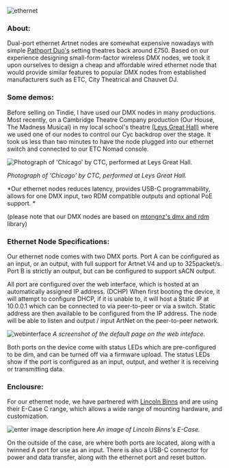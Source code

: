 ![ethernet](https://user-images.githubusercontent.com/63847434/127887093-1f3dc97f-a095-4233-8183-4786d8f3eddc.png)

### **About:**
Dual-port ethernet Artnet nodes are somewhat expensive nowadays with simple [Pathport Duo's](https://stagedepot.co.uk/lighting/control-dimming/dmx-management/city-theatrical-pathport-c-series-node?sku=CT-P6202&gclid=CjwKCAjwuvmHBhAxEiwAWAYj-JbNi8wZCGz_KHbozcLFQ_qSdAPo95IHTKV8BdgGUl6DZUhPz_-OCBoC5V8QAvD_BwE) setting theatres back around £750. 
Based on our experience designing small-form-factor wireless DMX nodes, we took it upon ourselves to design a cheap and affordable wired ethernet node that would provide similar features to popular DMX nodes from established manufacturers such as ETC, City Theatrical and Chauvet DJ.  

### **Some demos:**
Before selling on Tindie, I have used our DMX nodes in many productions. Most recently, on a Cambridge Theatre Company production (Our House, The Madness Musical) in my local school's theatre [(Leys Great Hall)](https://www.theleys.net/591/venue-hire/great-hall) where we used one of our nodes to control our Cyc backdrop over the stage. It took us less than two minutes to have the node plugged into our ethernet switch and connected to our ETC Nomad console. 

![Photograph of 'Chicago' by CTC, performed at Leys Great Hall.](https://www.lightsoundjournal.com/wp-content/uploads/2020/01/Robe-Chicago-DSC_5091-photo-by-Eliza-Wilmot-e1578990456228.jpg "Photograph of 'Chicago' by CTC, performed at Leys Great Hall.")

*Photograph of 'Chicago' by CTC, performed at Leys Great Hall.*

*Our ethernet nodes reduces latency, provides USB-C programmability, allows for one DMX input, two RDM compatible outputs and optional PoE support. 
*

(please note that our DMX nodes are based on [mtongnz's dmx and rdm](https://github.com/mtongnz) library)

### Ethernet Node Specifications:
Our ethernet node comes with two DMX ports. Port A can be configured as an input, or an output, with full support for Artnet V4 and up to 325packet/s. Port B is strictly an output, but can be configured to support sACN output.  

All port are configured over the web interface, which is hosted at an automatically assigned IP address. (DCHP)
When first booting the device, it will attempt to configure DHCP, if it is unable to, it will host a Static IP at 10.0.0.1 which can be connected to via peer-to-peer or via a switch. Static address are then available to be configured from the IP address. The node will be able to listen and output / input ArtNet on the peer-to-peer network. 

![webinterface](https://user-images.githubusercontent.com/63847434/127889196-3878f0a8-2d72-41e2-a7bf-808ad1c5d497.JPG)
*A screenshot of the default page on the web inteface.*

Both ports on the device come with status LEDs which are pre-configured to be dim, and can be turned off via a firmware upload. The status LEDs show if the port is configured as an input, output, and wether it is receiving or transmitting data. 

### Enclousre:
For our ethernet node, we have partnered with [Lincoln Binns](https://lincolnbinns.com/) and are using their E-Case C range, which allows a wide range of mounting hardware, and customization. 

![enter image description here](https://lincolnbinns.com/pub/media/catalog/product/cache/de11c78541e91402d501d037956c13c3/e/-/e-case_c_enclosure_kit_pic1.png)
*An image of Lincoln Binns's E-Case.*

On the outside of the case, are where both ports are located, along with a twinned A port for use as an input. There is also a USB-C connector for power and data transfer, along with the ethernet port and reset button. 
